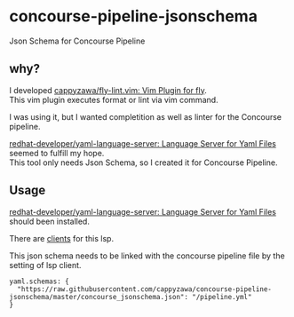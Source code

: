 # concourse-pipeline-jsonschema
Json Schema for Concourse Pipeline

## why?
I developed [cappyzawa/fly\-lint\.vim: Vim Plugin for fly](https://github.com/cappyzawa/fly-lint.vim).  
This vim plugin executes format or lint via vim command.

I was using it, but I wanted completition as well as linter for the Concourse pipeline.

[redhat\-developer/yaml\-language\-server: Language Server for Yaml Files](https://github.com/redhat-developer/yaml-language-server) seemed to fulfill my hope.  
This tool only needs Json Schema, so I created it for Concourse Pipeline.

## Usage
[redhat\-developer/yaml\-language\-server: Language Server for Yaml Files](https://github.com/redhat-developer/yaml-language-server) should been installed.

There are [clients](https://github.com/redhat-developer/yaml-language-server#clients) for this lsp. 

This json schema needs to be linked with the concourse pipeline file by the setting of lsp client.

```
yaml.schemas: {
  "https://raw.githubusercontent.com/cappyzawa/concourse-pipeline-jsonschema/master/concourse_jsonschema.json": "/pipeline.yml"
}
```
